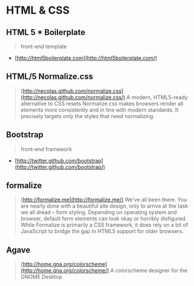 # HTML & CSS

## HTML 5 * Boilerplate
> front-end template
* [http://html5boilerplate.com](http://html5boilerplate.com/)

## HTML/5 Normalize.css
> [http://necolas.github.com/normalize.css](http://necolas.github.com/normalize.css/)
A modern, HTML5-ready alternative to CSS resets
Normalize.css makes browsers render all elements more consistently and in line with modern standards. It precisely targets only the styles that need normalizing.

## Bootstrap
> front-end framework
* [http://twitter.github.com/bootstrap](http://twitter.github.com/bootstrap/)

## formalize
> [http://formalize.me](http://formalize.me/)
We've all been there. You are nearly done with a beautiful site design, only to arrive at the task we all dread – form styling. Depending on operating system and browser, default form elements can look okay or horribly disfigured.
While Formalize is primarily a CSS framework, it does rely on a bit of JavaScript to bridge the gap in HTML5 support for older browsers.

## Agave
> [http://home.gna.org/colorscheme](http://home.gna.org/colorscheme/)
A colorscheme designer for the GNOME Desktop
